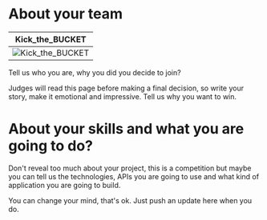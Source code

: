 About your team
===========================

| Kick_the_BUCKET
|--- 
| ![Kick_the_BUCKET](https://pbs.twimg.com/profile_images/440392049/cigarai_cut_bigger.jpg)

Tell us who you are, why you did you decide to join?

Judges will read this page before making a final decision, so write your story, make it emotional and impressive.
Tell us why you want to win.


About your skills and what you are going to do?
=======
Don't reveal too much about your project, this is a competition but maybe
you can tell us the technologies, APIs you are going to use and what kind
of application you are going to build.

You can change your mind, that's ok. Just push an update here when you do.


